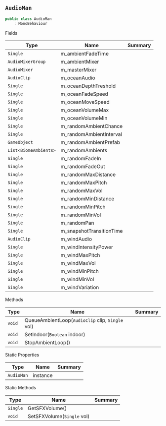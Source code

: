 ## `AudioMan`

```csharp
public class AudioMan
    : MonoBehaviour

```

Fields

| Type | Name | Summary | 
| --- | --- | --- | 
| `Single` | m_ambientFadeTime |  | 
| `AudioMixerGroup` | m_ambientMixer |  | 
| `AudioMixer` | m_masterMixer |  | 
| `AudioClip` | m_oceanAudio |  | 
| `Single` | m_oceanDepthTreshold |  | 
| `Single` | m_oceanFadeSpeed |  | 
| `Single` | m_oceanMoveSpeed |  | 
| `Single` | m_oceanVolumeMax |  | 
| `Single` | m_oceanVolumeMin |  | 
| `Single` | m_randomAmbientChance |  | 
| `Single` | m_randomAmbientInterval |  | 
| `GameObject` | m_randomAmbientPrefab |  | 
| `List<BiomeAmbients>` | m_randomAmbients |  | 
| `Single` | m_randomFadeIn |  | 
| `Single` | m_randomFadeOut |  | 
| `Single` | m_randomMaxDistance |  | 
| `Single` | m_randomMaxPitch |  | 
| `Single` | m_randomMaxVol |  | 
| `Single` | m_randomMinDistance |  | 
| `Single` | m_randomMinPitch |  | 
| `Single` | m_randomMinVol |  | 
| `Single` | m_randomPan |  | 
| `Single` | m_snapshotTransitionTime |  | 
| `AudioClip` | m_windAudio |  | 
| `Single` | m_windIntensityPower |  | 
| `Single` | m_windMaxPitch |  | 
| `Single` | m_windMaxVol |  | 
| `Single` | m_windMinPitch |  | 
| `Single` | m_windMinVol |  | 
| `Single` | m_windVariation |  | 


Methods

| Type | Name | Summary | 
| --- | --- | --- | 
| `void` | QueueAmbientLoop(`AudioClip` clip, `Single` vol) |  | 
| `void` | SetIndoor(`Boolean` indoor) |  | 
| `void` | StopAmbientLoop() |  | 


Static Properties

| Type | Name | Summary | 
| --- | --- | --- | 
| `AudioMan` | instance |  | 


Static Methods

| Type | Name | Summary | 
| --- | --- | --- | 
| `Single` | GetSFXVolume() |  | 
| `void` | SetSFXVolume(`Single` vol) |  | 


